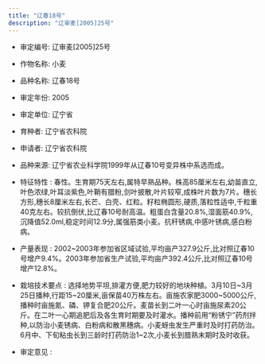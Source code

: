```yaml
---
title: "辽春18号"
description: "辽审麦[2005]25号"
---
```

* 审定编号:  辽审麦[2005]25号

*  作物名称:  小麦

*  品种名称:  辽春18号

*  审定年份:  2005

*  审定单位:  辽宁省

* 育种者:  辽宁省农科院

*  申请者:  辽宁省农科院

*  品种来源:  辽宁省农业科学院1999年从辽春10号变异株中系选而成。

*  特征特性 : 
春性。生育期75天左右,属特早熟品种。株高85厘米左右,幼苗直立,叶色浓绿,叶耳淡紫色,叶鞘有腊粉,剑叶披散,叶片较窄,成株叶片数为7片。穗长方形,穗长8厘米左右,长芒、白壳、红粒。籽粒椭圆形,硬质,落粒性适中,千粒重40克左右。较抗倒伏,比辽春10号耐高温。粗蛋白含量20.8%,湿面筋40.9%,沉降值52.0ml,稳定时间12.9分,属强筋类小麦。抗秆锈病,中感叶锈病,感白粉病。
 
*  产量表现 : 
2002~2003年参加省区域试验,平均亩产327.9公斤,比对照辽春10号增产9.4%。2003年参加省生产试验,平均亩产392.4公斤,比对照辽春10号增产12.8%。

*  栽培技术要点 : 
选择地势平坦,排灌方便,肥力较好的地块种植。3月10日~3月25日播种,行距15~20厘米,亩保苗40万株左右。亩施农家肥3000~5000公斤,播种时亩施氮、磷、钾复合肥20公斤。麦苗长到二叶一心时亩施尿素20公斤。在二叶一心期追肥后及各生育时期要及时灌水。播种前用“粉锈宁”药剂拌种,以防治小麦锈病、白粉病和散黑穗病。小麦蚜虫发生严重时及时打药防治。6月中、下旬粘虫长到三龄时打药防治1~2次,小麦长到腊熟末期时及时收获。

*  审定意见 : 

